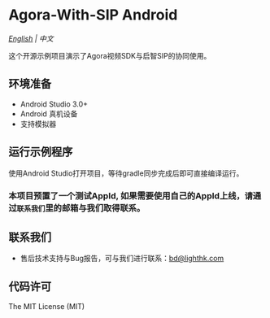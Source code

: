 # Agora-With-SIP Android

*[English](README.md) | 中文*

这个开源示例项目演示了Agora视频SDK与启智SIP的协同使用。

## 环境准备

- Android Studio 3.0+
- Android 真机设备
- 支持模拟器

## 运行示例程序

使用Android Studio打开项目，等待gradle同步完成后即可直接编译运行。

### 本项目预置了一个测试AppId, 如果需要使用自己的AppId上线，请通过`联系我们`里的邮箱与我们取得联系。

## 联系我们

- 售后技术支持与Bug报告，可与我们进行联系：bd@lighthk.com

## 代码许可

The MIT License (MIT)
